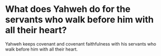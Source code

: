 # What does Yahweh do for the servants who walk before him with all their heart?

Yahweh keeps covenant and covenant faithfulness with his servants who walk before him with all their heart. 